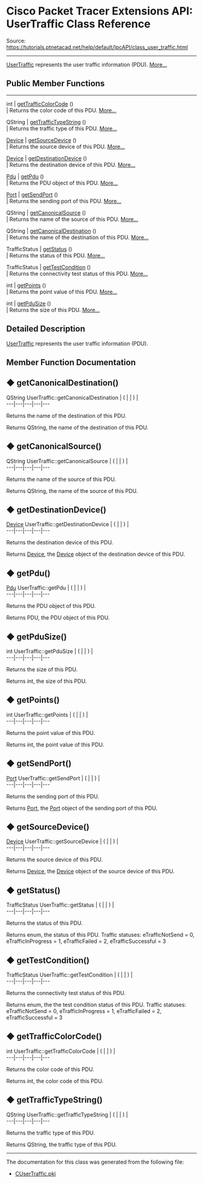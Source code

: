 # Cisco Packet Tracer Extensions API: UserTraffic Class Reference

Source: https://tutorials.ptnetacad.net/help/default/IpcAPI/class_user_traffic.html

---

[UserTraffic](class_user_traffic.html "UserTraffic represents the user traffic information \(PDU\).") represents the user traffic information (PDU). [More...](class_user_traffic.html#details)

##  Public Member Functions  
  
---  
int | [getTrafficColorCode](class_user_traffic.html#aa642e9015cd2f4d71b7a91208602174e) ()  
| Returns the color code of this PDU. [More...](class_user_traffic.html#aa642e9015cd2f4d71b7a91208602174e)  
  
QString | [getTrafficTypeString](class_user_traffic.html#a8bf20c4aecdb1cc18925d6f7f6d9d7ed) ()  
| Returns the traffic type of this PDU. [More...](class_user_traffic.html#a8bf20c4aecdb1cc18925d6f7f6d9d7ed)  
  
[Device](class_device.html) | [getSourceDevice](class_user_traffic.html#a2e0adbb9ffd369c757f819bae51ead0a) ()  
| Returns the source device of this PDU. [More...](class_user_traffic.html#a2e0adbb9ffd369c757f819bae51ead0a)  
  
[Device](class_device.html) | [getDestinationDevice](class_user_traffic.html#a062452b46a973713c89dba1ce5e08898) ()  
| Returns the destination device of this PDU. [More...](class_user_traffic.html#a062452b46a973713c89dba1ce5e08898)  
  
[Pdu](struct_pdu.html) | [getPdu](class_user_traffic.html#ab65cd06072d4f9b2c0433e2780290344) ()  
| Returns the PDU object of this PDU. [More...](class_user_traffic.html#ab65cd06072d4f9b2c0433e2780290344)  
  
[Port](class_port.html) | [getSendPort](class_user_traffic.html#a10ed6ffea9e0e45b2421e85edd941356) ()  
| Returns the sending port of this PDU. [More...](class_user_traffic.html#a10ed6ffea9e0e45b2421e85edd941356)  
  
QString | [getCanonicalSource](class_user_traffic.html#aaadad21e6654232ac55cca54fa775dcb) ()  
| Returns the name of the source of this PDU. [More...](class_user_traffic.html#aaadad21e6654232ac55cca54fa775dcb)  
  
QString | [getCanonicalDestination](class_user_traffic.html#a804a6ae684e3a5995e9249e49a8b1448) ()  
| Returns the name of the destination of this PDU. [More...](class_user_traffic.html#a804a6ae684e3a5995e9249e49a8b1448)  
  
TrafficStatus | [getStatus](class_user_traffic.html#a445d44ea6c0b187bc0fb2114737a6314) ()  
| Returns the status of this PDU. [More...](class_user_traffic.html#a445d44ea6c0b187bc0fb2114737a6314)  
  
TrafficStatus | [getTestCondition](class_user_traffic.html#aa80ffb77cdcddd961d22b6dded1dcd09) ()  
| Returns the connectivity test status of this PDU. [More...](class_user_traffic.html#aa80ffb77cdcddd961d22b6dded1dcd09)  
  
int | [getPoints](class_user_traffic.html#aeb2e212ae5b96ab986c6f968f044aa10) ()  
| Returns the point value of this PDU. [More...](class_user_traffic.html#aeb2e212ae5b96ab986c6f968f044aa10)  
  
int | [getPduSize](class_user_traffic.html#aeb0e517232e170afddc25908255bd8f2) ()  
| Returns the size of this PDU. [More...](class_user_traffic.html#aeb0e517232e170afddc25908255bd8f2)  
  
  
## Detailed Description

[UserTraffic](class_user_traffic.html "UserTraffic represents the user traffic information \(PDU\).") represents the user traffic information (PDU). 

## Member Function Documentation

## ◆ getCanonicalDestination()

QString UserTraffic::getCanonicalDestination  | ( | | ) |   
---|---|---|---|---  
  
Returns the name of the destination of this PDU. 

Returns
    QString, the name of the destination of this PDU. 

## ◆ getCanonicalSource()

QString UserTraffic::getCanonicalSource  | ( | | ) |   
---|---|---|---|---  
  
Returns the name of the source of this PDU. 

Returns
    QString, the name of the source of this PDU. 

## ◆ getDestinationDevice()

[Device](class_device.html) UserTraffic::getDestinationDevice  | ( | | ) |   
---|---|---|---|---  
  
Returns the destination device of this PDU. 

Returns
    [Device](class_device.html "Device is the base class for all device objects."), the [Device](class_device.html "Device is the base class for all device objects.") object of the destination device of this PDU. 

## ◆ getPdu()

[Pdu](struct_pdu.html) UserTraffic::getPdu  | ( | | ) |   
---|---|---|---|---  
  
Returns the PDU object of this PDU. 

Returns
    PDU, the PDU object of this PDU. 

## ◆ getPduSize()

int UserTraffic::getPduSize  | ( | | ) |   
---|---|---|---|---  
  
Returns the size of this PDU. 

Returns
    int, the size of this PDU. 

## ◆ getPoints()

int UserTraffic::getPoints  | ( | | ) |   
---|---|---|---|---  
  
Returns the point value of this PDU. 

Returns
    int, the point value of this PDU. 

## ◆ getSendPort()

[Port](class_port.html) UserTraffic::getSendPort  | ( | | ) |   
---|---|---|---|---  
  
Returns the sending port of this PDU. 

Returns
    [Port](class_port.html "Port holds and manipulates the ports on devices."), the [Port](class_port.html "Port holds and manipulates the ports on devices.") object of the sending port of this PDU. 

## ◆ getSourceDevice()

[Device](class_device.html) UserTraffic::getSourceDevice  | ( | | ) |   
---|---|---|---|---  
  
Returns the source device of this PDU. 

Returns
    [Device](class_device.html "Device is the base class for all device objects."), the [Device](class_device.html "Device is the base class for all device objects.") object of the source device of this PDU. 

## ◆ getStatus()

TrafficStatus UserTraffic::getStatus  | ( | | ) |   
---|---|---|---|---  
  
Returns the status of this PDU. 

Returns
    enum<TrafficStatus>, the status of this PDU. Traffic statuses: eTrafficNotSend = 0, eTrafficInProgress = 1, eTrafficFailed = 2, eTrafficSuccessful = 3 

## ◆ getTestCondition()

TrafficStatus UserTraffic::getTestCondition  | ( | | ) |   
---|---|---|---|---  
  
Returns the connectivity test status of this PDU. 

Returns
    enum<TrafficStatus>, the the test condition status of this PDU. Traffic statuses: eTrafficNotSend = 0, eTrafficInProgress = 1, eTrafficFailed = 2, eTrafficSuccessful = 3 

## ◆ getTrafficColorCode()

int UserTraffic::getTrafficColorCode  | ( | | ) |   
---|---|---|---|---  
  
Returns the color code of this PDU. 

Returns
    int, the color code of this PDU. 

## ◆ getTrafficTypeString()

QString UserTraffic::getTrafficTypeString  | ( | | ) |   
---|---|---|---|---  
  
Returns the traffic type of this PDU. 

Returns
    QString, the traffic type of this PDU. 

* * *

The documentation for this class was generated from the following file:

  * [CUserTraffic.pki](_c_user_traffic_8pki.html)


